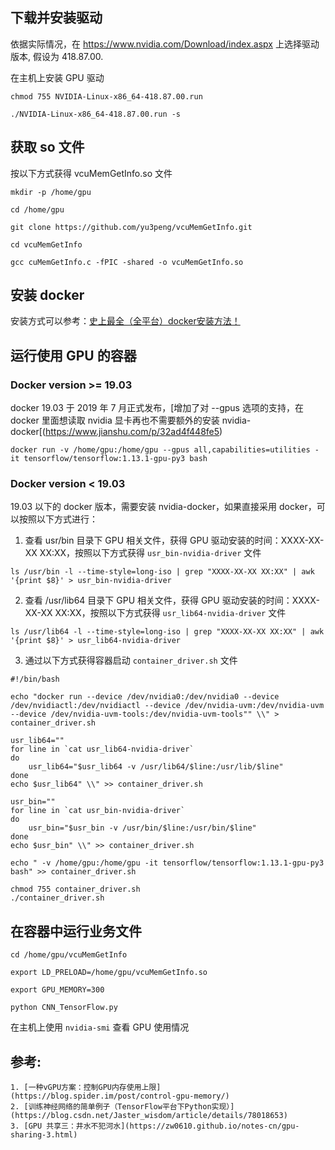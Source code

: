 ## 下载并安装驱动
依据实际情况，在 https://www.nvidia.com/Download/index.aspx 上选择驱动版本, 假设为 418.87.00.

在主机上安装 GPU 驱动

```shell
chmod 755 NVIDIA-Linux-x86_64-418.87.00.run

./NVIDIA-Linux-x86_64-418.87.00.run -s
```

## 获取 so 文件

按以下方式获得 vcuMemGetInfo.so 文件

```shell
mkdir -p /home/gpu

cd /home/gpu

git clone https://github.com/yu3peng/vcuMemGetInfo.git
   
cd vcuMemGetInfo
   
gcc cuMemGetInfo.c -fPIC -shared -o vcuMemGetInfo.so   
```

## 安装 docker

安装方式可以参考：[史上最全（全平台）docker安装方法！](https://zhuanlan.zhihu.com/p/54147784)

## 运行使用 GPU 的容器

### Docker version >= 19.03 

docker 19.03 于 2019 年 7 月正式发布，[增加了对 --gpus 选项的支持，在 docker 里面想读取 nvidia 显卡再也不需要额外的安装 nvidia-docker[(https://www.jianshu.com/p/32ad4f448fe5)

```shell
docker run -v /home/gpu:/home/gpu --gpus all,capabilities=utilities -it tensorflow/tensorflow:1.13.1-gpu-py3 bash
```

### Docker version < 19.03

19.03 以下的 docker 版本，需要安装 nvidia-docker，如果直接采用 docker，可以按照以下方式进行：

1. 查看 usr/bin 目录下 GPU 相关文件，获得 GPU 驱动安装的时间：XXXX-XX-XX XX:XX，按照以下方式获得 `usr_bin-nvidia-driver` 文件

```shell
ls /usr/bin -l --time-style=long-iso | grep "XXXX-XX-XX XX:XX" | awk '{print $8}' > usr_bin-nvidia-driver
```

2. 查看 /usr/lib64 目录下 GPU 相关文件，获得 GPU 驱动安装的时间：XXXX-XX-XX XX:XX，按照以下方式获得 `usr_lib64-nvidia-driver` 文件

```shell
ls /usr/lib64 -l --time-style=long-iso | grep "XXXX-XX-XX XX:XX" | awk '{print $8}' > usr_lib64-nvidia-driver
```

3. 通过以下方式获得容器启动 `container_driver.sh` 文件

```shell
#!/bin/bash

echo "docker run --device /dev/nvidia0:/dev/nvidia0 --device /dev/nvidiactl:/dev/nvidiactl --device /dev/nvidia-uvm:/dev/nvidia-uvm --device /dev/nvidia-uvm-tools:/dev/nvidia-uvm-tools"" \\" > container_driver.sh

usr_lib64=""
for line in `cat usr_lib64-nvidia-driver`
do
    usr_lib64="$usr_lib64 -v /usr/lib64/$line:/usr/lib/$line"
done
echo $usr_lib64" \\" >> container_driver.sh

usr_bin=""
for line in `cat usr_bin-nvidia-driver`
do
    usr_bin="$usr_bin -v /usr/bin/$line:/usr/bin/$line"
done
echo $usr_bin" \\" >> container_driver.sh

echo " -v /home/gpu:/home/gpu -it tensorflow/tensorflow:1.13.1-gpu-py3 bash" >> container_driver.sh

chmod 755 container_driver.sh
./container_driver.sh
```

## 在容器中运行业务文件

```shell
cd /home/gpu/vcuMemGetInfo

export LD_PRELOAD=/home/gpu/vcuMemGetInfo.so

export GPU_MEMORY=300

python CNN_TensorFlow.py
```

在主机上使用 `nvidia-smi` 查看 GPU 使用情况

## 参考:
    1. [一种vGPU方案：控制GPU内存使用上限](https://blog.spider.im/post/control-gpu-memory/)
    2. [训练神经网络的简单例子（TensorFlow平台下Python实现）](https://blog.csdn.net/Jaster_wisdom/article/details/78018653)
    3. [GPU 共享三：井水不犯河水](https://zw0610.github.io/notes-cn/gpu-sharing-3.html)
